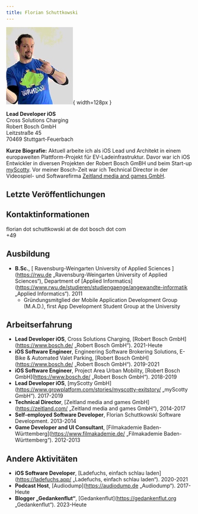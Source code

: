 ```yaml
---
title: Florian Schuttkowski
---
```


![](me.jpeg){ width=128px }

**Lead Developer iOS**  
Cross Solutions Charging  
Robert Bosch GmbH  
Leitzstraße 45  
70469 Stuttgart-Feuerbach  

**Kurze Biografie:** Aktuell arbeite ich als iOS Lead und Architekt in einem europaweiten Plattform-Projekt für EV-Ladeinfrastruktur. Davor war ich iOS Entwickler in diversen Projekten der Robert Bosch GmBH und beim Start-up [myScotty](https://www.growplatform.com/stories/myscotty-exitstory/ "myScotty"). Vor meiner Bosch-Zeit war ich Technical Director in der Videospiel- und Softwarefirma [Zeitland media and games GmbH](https://zeitland.de "Zeitland media and games GmbH"). 

## Letzte Veröffentlichungen


## Kontaktinformationen

florian dot schuttkowski at de dot bosch dot com  
+49 

## Ausbildung
- **B.Sc.**, [ Ravensburg-Weingarten University of Applied Sciences ](https://rwu.de „Ravensburg-Weingarten University of Applied Sciences“), Department of [Applied Informatics](https://www.rwu.de/studieren/studiengaenge/angewandte-informatik „Applied Informatics“). 2011
	- Gründungsmitglied der Mobile Application Development Group (M.A.D.), first App Development Student Group at the University

## Arbeitserfahrung
- **Lead Developer iOS**, Cross Solutions Charging, [Robert Bosch GmbH](https://www.bosch.de/ „Robert Bosch GmbH“). 2021-Heute
- **iOS Software Engineer**, Engineering Software Brokering Solutions, E-Bike & Automated Valet Parking, [Robert Bosch GmbH](https://www.bosch.de/ „Robert Bosch GmbH“). 2019-2021
- **iOS Software Engineer**, Project Area Urban Mobility, [Robert Bosch GmbH](https://www.bosch.de/ „Robert Bosch GmbH“). 2018-2019
- **Lead Developer iOS**, [myScotty GmbH](https://www.growplatform.com/stories/myscotty-exitstory/ „myScotty GmbH“). 2017-2019
- **Technical Director**, [Zeitland media and games GmbH](https://zeitland.com/ „Zeitland media and games GmbH“), 2014-2017
- **Self-employed Software Developer**, Florian Schuttkowski Software Development. 2013-2014
- **Game Developer and UI Consultant**, [Filmakademie Baden-Württemberg](https://www.filmakademie.de/ „Filmakademie Baden-Württemberg“). 2012-2013

## Andere Aktivitäten
- **iOS Software Developer**, [Ladefuchs, einfach schlau laden](https://ladefuchs.app/ „Ladefuchs, einfach schlau laden“). 2020-2021
- **Podcast Host**, [Audiodump](https://audiodump.de „Audiodump“). 2017-Heute
- **Blogger „Gedankenflut“**, [Gedankenflut](https://gedankenflut.org „Gedankenflut“). 2023-Heute